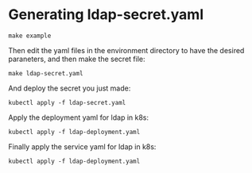 # Generating ldap-secret.yaml

`make example`

Then edit the yaml files in the environment directory to have the desired paraneters, and then make the secret file:

`make ldap-secret.yaml`

And deploy the secret you just made:

`kubectl apply -f ldap-secret.yaml`

Apply the deployment yaml for ldap in k8s:

`kubectl apply -f ldap-deployment.yaml`

Finally apply the service yaml for ldap in k8s:

`kubectl apply -f ldap-deployment.yaml`
